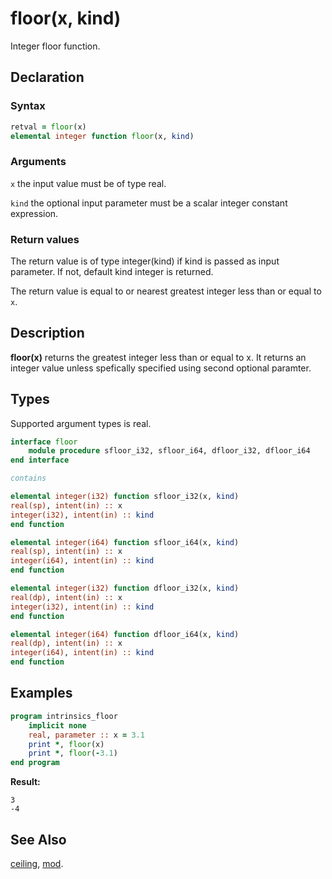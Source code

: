 # floor(x, kind)

Integer floor function.

## Declaration

### Syntax

```fortran
retval = floor(x)
elemental integer function floor(x, kind)
```

### Arguments

`x` the input value must be of type real.

`kind` the optional input parameter must be a scalar integer constant expression.

### Return values

The return value is of type integer(kind) if kind is passed as input parameter.
If not, default kind integer is returned.

The return value is equal to or nearest greatest integer less than or equal to
`x`.

## Description

**floor(x)** returns the greatest integer less than or equal to x. It returns
an integer value unless spefically specified using second optional paramter.

## Types

Supported argument types is real.

```fortran
interface floor
    module procedure sfloor_i32, sfloor_i64, dfloor_i32, dfloor_i64
end interface

contains

elemental integer(i32) function sfloor_i32(x, kind)
real(sp), intent(in) :: x
integer(i32), intent(in) :: kind
end function

elemental integer(i64) function sfloor_i64(x, kind)
real(sp), intent(in) :: x
integer(i64), intent(in) :: kind
end function

elemental integer(i32) function dfloor_i32(x, kind)
real(dp), intent(in) :: x
integer(i32), intent(in) :: kind
end function

elemental integer(i64) function dfloor_i64(x, kind)
real(dp), intent(in) :: x
integer(i64), intent(in) :: kind
end function
```

## Examples

```fortran
program intrinsics_floor
    implicit none
	real, parameter :: x = 3.1
	print *, floor(x)
	print *, floor(-3.1)
end program
```

**Result:**

```
3
-4
```

## See Also

[ceiling](ceiling.md), [mod](mod.md).
